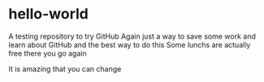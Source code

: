 # hello-world
A testing repository to try GitHub
Again just a way to save some work and learn about
GitHub and the best way to do this
Some lunchs are actually free
there you go again

It is amazing that you can change
